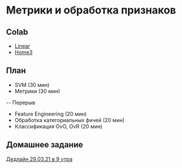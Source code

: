 # Метрики и обработка признаков

## Colab
* [Linear](https://colab.research.google.com/github/samstikhin/ml2021/blob/master/03-Linear/linear.ipynb)
* [Home3](https://colab.research.google.com/github/samstikhin/ml2021/blob/master/03-Linear/Home3.ipynb)


## План
* SVM (30 мин)
* Метрики (30 мин)

-- Перерыв
* Feature Engineering (20 мин)
* Обработка категориальных фичей (20 мин)
* Классификация OvO, OvR (20 мин)


## Домашнее задание
[Дедлайн 29.03.21 в 9 утра](https://ulearn.me/course/ml/Osnovy_metrik_klassifikatsii_a49e9baa-faab-4861-8bed-c36b8f30c945)
